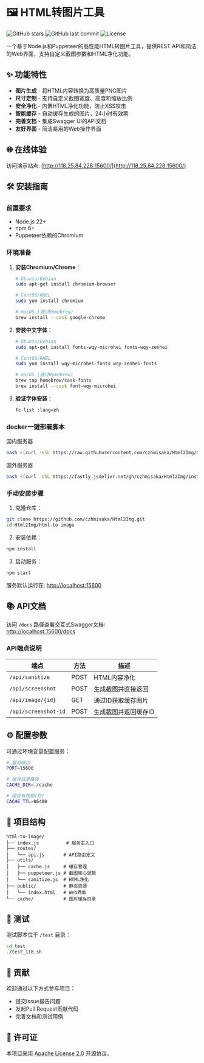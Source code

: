 <!--
 * @Date: 2025-05-08 09:23:02
 * @LastEditors: CZH
 * @LastEditTime: 2025-05-08 10:02:38
 * @FilePath: /html生成图片/readMe.md
-->

# 🖼️ HTML转图片工具

![GitHub stars](https://img.shields.io/github/stars/czhmisaka/Html2Img?style=social)
![GitHub last commit](https://img.shields.io/github/last-commit/czhmisaka/Html2Img)
![License](https://img.shields.io/badge/License-Apache%202.0-blue.svg)

一个基于Node.js和Puppeteer的高性能HTML转图片工具，提供REST API和简洁的Web界面，支持自定义截图参数和HTML净化功能。

## ✨ 功能特性

- **图片生成** - 将HTML内容转换为高质量PNG图片
- **尺寸定制** - 支持自定义截图宽度、高度和缩放比例
- **安全净化** - 内置HTML净化功能，防止XSS攻击
- **智能缓存** - 自动缓存生成的图片，24小时有效期
- **完善文档** - 集成Swagger UI的API文档
- **友好界面** - 简洁易用的Web操作界面

## 🌐 在线体验

访问演示站点: [http://118.25.84.228:15600/](http://118.25.84.228:15600/)

## 🛠️ 安装指南

### 前置要求
- Node.js 22+
- npm 6+
- Puppeteer依赖的Chromium

### 环境准备
1. **安装Chromium/Chrome**：
   ```bash
   # Ubuntu/Debian
   sudo apt-get install chromium-browser

   # CentOS/RHEL
   sudo yum install chromium

   # macOS (通过Homebrew)
   brew install --cask google-chrome
   ```

2. **安装中文字体**：
   ```bash
   # Ubuntu/Debian
   sudo apt-get install fonts-wqy-microhei fonts-wqy-zenhei

   # CentOS/RHEL
   sudo yum install wqy-microhei-fonts wqy-zenhei-fonts

   # macOS (通过Homebrew)
   brew tap homebrew/cask-fonts
   brew install --cask font-wqy-microhei
   ```

3. **验证字体安装**：
   ```bash
   fc-list :lang=zh
   ```
   
### docker一键部署脚本
国内服务器
```bash
bash <(curl -sSL https://raw.githubusercontent.com/czhmisaka/Html2Img/main/install.sh)
```

国外服务器
```bash
bash <(curl -sSL https://fastly.jsdelivr.net/gh/czhmisaka/Html2Img/install.sh)
```

### 手动安装步骤
1. 克隆仓库：
```bash
git clone https://github.com/czhmisaka/Html2Img.git
cd Html2Img/html-to-image
```

2. 安装依赖：
```bash
npm install
```

3. 启动服务：
```bash
npm start
```

服务默认运行在: [http://localhost:15600](http://localhost:15600)

## 📚 API文档

访问 `/docs` 路径查看交互式Swagger文档:  
[http://localhost:15600/docs](http://localhost:15600/docs)

### API端点说明

| 端点                 | 方法 | 描述                 |
| -------------------- | ---- | -------------------- |
| `/api/sanitize`      | POST | HTML内容净化         |
| `/api/screenshot`    | POST | 生成截图并直接返回   |
| `/api/image/{id}`    | GET  | 通过ID获取缓存图片   |
| `/api/screenshot-id` | POST | 生成截图并返回缓存ID |

## ⚙️ 配置参数

可通过环境变量配置服务：

```bash
# 服务端口
PORT=15600

# 缓存目录路径
CACHE_DIR=./cache

# 缓存有效期(秒)
CACHE_TTL=86400
```

## 📂 项目结构

```text
html-to-image/
├── index.js          # 服务主入口
├── routes/
│   └── api.js       # API路由定义
├── utils/
│   ├── cache.js     # 缓存管理
│   ├── puppeteer.js # 截图核心逻辑
│   └── sanitize.js  # HTML净化
├── public/          # 静态资源
│   └── index.html   # Web界面
└── cache/           # 图片缓存目录
```

## 🧪 测试

测试脚本位于 `/test` 目录：

```bash
cd test
./test_118.sh
```

## 🤝 贡献

欢迎通过以下方式参与项目：
- 提交Issue报告问题
- 发起Pull Request贡献代码
- 完善文档和测试用例

## 📜 许可证

本项目采用 [Apache License 2.0](LICENSE) 开源协议。
